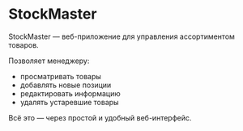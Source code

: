# StockMaster
<p>StockMaster — веб-приложение для управления ассортиментом товаров.</p>
<p>Позволяет менеджеру:</p>
<ul>
    <li>просматривать товары</li>
    <li>добавлять новые позиции</li>
    <li>редактировать информацию</li>
    <li>удалять устаревшие товары</li>
</ul>
<p>Всё это — через простой и удобный веб-интерфейс.</p>